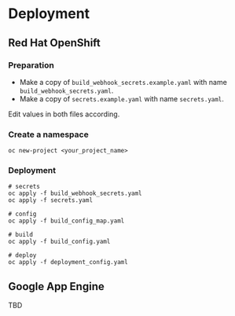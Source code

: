 # Deployment

## Red Hat OpenShift

### Preparation

* Make a copy of `build_webhook_secrets.example.yaml` with name `build_webhook_secrets.yaml`. 
* Make a copy of `secrets.example.yaml` with name `secrets.yaml`. 

Edit values in both files according.

### Create a namespace

```shell
oc new-project <your_project_name>
```

### Deployment

```shell
# secrets
oc apply -f build_webhook_secrets.yaml
oc apply -f secrets.yaml

# config
oc apply -f build_config_map.yaml

# build
oc apply -f build_config.yaml

# deploy
oc apply -f deployment_config.yaml

```


## Google App Engine

TBD